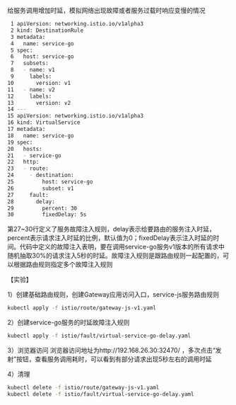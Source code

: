 给服务调用增加时延，模拟网络出现故障或者服务过载时响应变慢的情况

```bash
 1 apiVersion: networking.istio.io/v1alpha3
 2 kind: DestinationRule
 3 metadata:
 4   name: service-go
 5 spec:
 6   host: service-go
 7   subsets:
 8   - name: v1
 9     labels:
10       version: v1
11   - name: v2
12     labels:
13       version: v2
14 ---
15 apiVersion: networking.istio.io/v1alpha3
16 kind: VirtualService
17 metadata:
18   name: service-go
19 spec:
20   hosts:
21   - service-go
22   http:
23   - route:
24     - destination:
25         host: service-go
26         subset: v1
27     fault:
28       delay:
29         percent: 30
30         fixedDelay: 5s
```
第27~30行定义了服务故障注入规则，delay表示给要路由的服务注入时延，percent表示请求注入时延的比例，默认值为0；fixedDelay表示注入时延的时间。代码中定义的故障注入表明，要在调用service-go服务v1版本的所有请求中随机抽取30%的请求注入5秒的时延。故障注入规则是跟路由规则一起配置的，可以根据路由规则指定多个故障注入规则

【实验】

1）创建基础路由规则，创建Gateway应用访问入口，service-js服务路由规则

```bash
kubectl apply -f istio/route/gateway-js-v1.yaml
```
2）创建service-go服务的时延故障注入规则

```bash
kubectl apply -f istio/fault/virtual-service-go-delay.yaml
```
3）浏览器访问
浏览器访问地址为http://192.168.26.30:32470/ ，多次点击“发射”按钮，查看服务调用耗时，可以看到有部分请求出现5秒左右的调用时延

4）清理

```bash
kubectl delete -f istio/route/gateway-js-v1.yaml
kubectl delete -f istio/fault/virtual-service-go-delay.yaml
```
